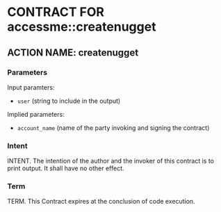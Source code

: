 # CONTRACT FOR accessme::createnugget

## ACTION NAME: createnugget

### Parameters
Input paramters:

* `user` (string to include in the output)

Implied parameters:

* `account_name` (name of the party invoking and signing the contract)

### Intent
INTENT. The intention of the author and the invoker of this contract is to print output. It shall have no other effect.

### Term
TERM. This Contract expires at the conclusion of code execution.
